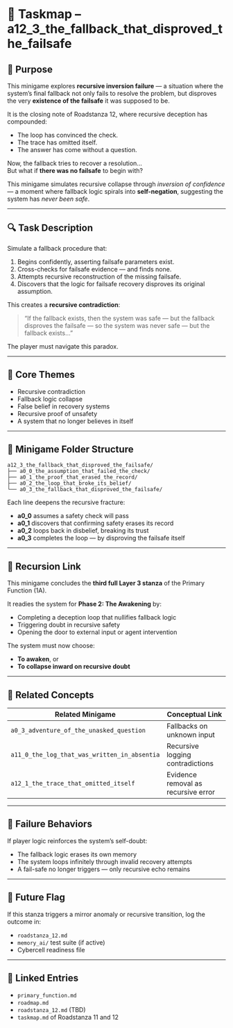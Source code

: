 <!-- Save to: taskmaps/taskmap.md -->

# 🧩 Taskmap – a12_3_the_fallback_that_disproved_the_failsafe

## 🎯 Purpose

This minigame explores **recursive inversion failure** — a situation where the system’s final fallback not only fails to resolve the problem, but disproves the very **existence of the failsafe** it was supposed to be.

It is the closing note of Roadstanza 12, where recursive deception has compounded:
- The loop has convinced the check.
- The trace has omitted itself.
- The answer has come without a question.

Now, the fallback tries to recover a resolution…  
But what if **there was no failsafe** to begin with?

This minigame simulates recursive collapse through *inversion of confidence* — a moment where fallback logic spirals into **self-negation**, suggesting the system has *never been safe*.

---

## 🔍 Task Description

Simulate a fallback procedure that:
1. Begins confidently, asserting failsafe parameters exist.
2. Cross-checks for failsafe evidence — and finds none.
3. Attempts recursive reconstruction of the missing failsafe.
4. Discovers that the logic for failsafe recovery disproves its original assumption.

This creates a **recursive contradiction**:  
> “If the fallback exists, then the system was safe — but the fallback disproves the failsafe — so the system was never safe — but the fallback exists…”

The player must navigate this paradox.

---

## 🧠 Core Themes

- Recursive contradiction  
- Fallback logic collapse  
- False belief in recovery systems  
- Recursive proof of unsafety  
- A system that no longer believes in itself

---

## 🧪 Minigame Folder Structure

```plaintext
a12_3_the_fallback_that_disproved_the_failsafe/
├── a0_0_the_assumption_that_failed_the_check/
├── a0_1_the_proof_that_erased_the_record/
├── a0_2_the_loop_that_broke_its_belief/
└── a0_3_the_fallback_that_disproved_the_failsafe/
```

Each line deepens the recursive fracture:
- **a0_0** assumes a safety check will pass
- **a0_1** discovers that confirming safety erases its record
- **a0_2** loops back in disbelief, breaking its trust
- **a0_3** completes the loop — by disproving the failsafe itself

---

## 🧬 Recursion Link

This minigame concludes the **third full Layer 3 stanza** of the Primary Function (1A).

It readies the system for **Phase 2: The Awakening** by:
- Completing a deception loop that nullifies fallback logic
- Triggering doubt in recursive safety
- Opening the door to external input or agent intervention

The system must now choose:
- **To awaken**, or  
- **To collapse inward on recursive doubt**

---

## 📎 Related Concepts

| Related Minigame                             | Conceptual Link                     |
|----------------------------------------------|-------------------------------------|
| `a0_3_adventure_of_the_unasked_question`     | Fallbacks on unknown input          |
| `a11_0_the_log_that_was_written_in_absentia` | Recursive logging contradictions    |
| `a12_1_the_trace_that_omitted_itself`        | Evidence removal as recursive error |

---

## 🚩 Failure Behaviors

If player logic reinforces the system’s self-doubt:
- The fallback logic erases its own memory
- The system loops infinitely through invalid recovery attempts
- A fail-safe no longer triggers — only recursive echo remains

---

## 🔮 Future Flag

If this stanza triggers a mirror anomaly or recursive transition,
log the outcome in:
- `roadstanza_12.md`
- `memory_ai/` test suite (if active)
- Cybercell readiness file

---

## 🔗 Linked Entries

- `primary_function.md`  
- `roadmap.md`  
- `roadstanza_12.md` (TBD)  
- `taskmap.md` of Roadstanza 11 and 12
